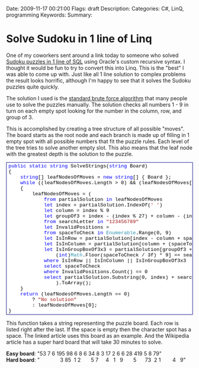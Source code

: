Date: 2009-11-17 00:21:00
Flags: draft
Description:
Categories: C#, LinQ, programming
Keywords:
Summary:

# Solve Sudoku in 1 line of Linq

<p align="left">One of my coworkers sent around a link today to someone who solved <a title="Sudoku solved in 1 line of SQL" href="http://technology.amis.nl/blog/6404/oracle-rdbms-11gr2-solving-a-sudoku-using-recursive-subquery-factoring">Sudoku puzzles in 1 line of SQL</a> using Oracle's custom recursive syntax. I thought it would be fun to try to convert this into Linq. This is the &quot;best&quot; I was able to come up with. Just like all 1 line solution to complex problems the result looks horrific, although I'm happy to see that it solves the Sudoku puzzles quite quickly.</p>  <p align="left">The solution I used is the <a title="Algorithmics of sudoku" href="http://en.wikipedia.org/wiki/Algorithmics_of_sudoku">standard brute force algorithm</a> that many people use to solve the puzzles manually. The solution checks all numbers 1 - 9 in turn on each empty spot looking for the number in the column, row, and group of 3.</p>  <p align="left">This is accomplished by creating a tree structure of all possible &quot;moves&quot;. The board starts as the root node and each branch is made up of filling in 1 empty spot with all possible numbers that fit the puzzle rules. Each level of the tree tries to solve another empty slot. This also means that the leaf node with the greatest depth is the solution to the puzzle.</p>  <div style="display:inline;float:none;margin:0;padding:0;" id="scid:9ce6104f-a9aa-4a17-a79f-3a39532ebf7c:2790ebba-8233-46b8-8fae-63a5d94a23fe" class="wlWriterEditableSmartContent"> <div style="border:#000080 1px solid;color:#000;font-family:'Courier New', Courier, Monospace;font-size:10pt;"> <div style="background-color:#ffffff;overflow:auto;white-space:nowrap;padding:2px 5px;"><span style="color:#0000ff;">public</span> <span style="color:#0000ff;">static</span> <span style="color:#0000ff;">string</span> SolveStrings(<span style="color:#0000ff;">string</span> Board)<br /> {<br /> &#160;&#160;&#160;&#160;<span style="color:#0000ff;">string</span>[] leafNodesOfMoves = <span style="color:#0000ff;">new</span> <span style="color:#0000ff;">string</span>[] { Board };<br /> &#160;&#160;&#160;&#160;<span style="color:#0000ff;">while</span> ((leafNodesOfMoves.Length &gt; 0) &amp;&amp; (leafNodesOfMoves[0].IndexOf(<span style="color:#a31515;">&#039; &#039;</span>) != -1))<br /> &#160;&#160;&#160;&#160;{<br /> &#160;&#160;&#160;&#160;&#160;&#160;&#160;&#160;leafNodesOfMoves = (<br /> &#160;&#160;&#160;&#160;&#160;&#160;&#160;&#160;&#160;&#160;&#160;&#160;<span style="color:#0000ff;">from</span> partialSolution <span style="color:#0000ff;">in</span> leafNodesOfMoves<br /> &#160;&#160;&#160;&#160;&#160;&#160;&#160;&#160;&#160;&#160;&#160;&#160;<span style="color:#0000ff;">let</span> index = partialSolution.IndexOf(<span style="color:#a31515;">&#039; &#039;</span>)<br /> &#160;&#160;&#160;&#160;&#160;&#160;&#160;&#160;&#160;&#160;&#160;&#160;<span style="color:#0000ff;">let</span> column = index % 9<br /> &#160;&#160;&#160;&#160;&#160;&#160;&#160;&#160;&#160;&#160;&#160;&#160;<span style="color:#0000ff;">let</span> groupOf3 = index - (index % 27) + column - (index % 3)<br /> &#160;&#160;&#160;&#160;&#160;&#160;&#160;&#160;&#160;&#160;&#160;&#160;<span style="color:#0000ff;">from</span> searchLetter <span style="color:#0000ff;">in</span> <span style="color:#a31515;">&quot;123456789&quot;</span><br /> &#160;&#160;&#160;&#160;&#160;&#160;&#160;&#160;&#160;&#160;&#160;&#160;<span style="color:#0000ff;">let</span> InvalidPositions =<br /> &#160;&#160;&#160;&#160;&#160;&#160;&#160;&#160;&#160;&#160;&#160;&#160;<span style="color:#0000ff;">from</span> spaceToCheck <span style="color:#0000ff;">in</span> <span style="color:#2b91af;">Enumerable</span>.Range(0, 9)<br /> &#160;&#160;&#160;&#160;&#160;&#160;&#160;&#160;&#160;&#160;&#160;&#160;<span style="color:#0000ff;">let</span> IsInRow = partialSolution[index - column + spaceToCheck] == searchLetter<br /> &#160;&#160;&#160;&#160;&#160;&#160;&#160;&#160;&#160;&#160;&#160;&#160;<span style="color:#0000ff;">let</span> IsInColumn = partialSolution[column + (spaceToCheck * 9)] == searchLetter<br /> &#160;&#160;&#160;&#160;&#160;&#160;&#160;&#160;&#160;&#160;&#160;&#160;<span style="color:#0000ff;">let</span> IsInGroupBoxOf3x3 = partialSolution[groupOf3 + (spaceToCheck % 3) +<br /> &#160;&#160;&#160;&#160;&#160;&#160;&#160;&#160;&#160;&#160;&#160;&#160;&#160;&#160;&#160;&#160;(<span style="color:#0000ff;">int</span>)<span style="color:#2b91af;">Math</span>.Floor(spaceToCheck / 3f) * 9] == searchLetter<br /> &#160;&#160;&#160;&#160;&#160;&#160;&#160;&#160;&#160;&#160;&#160;&#160;<span style="color:#0000ff;">where</span> IsInRow || IsInColumn || IsInGroupBoxOf3x3<br /> &#160;&#160;&#160;&#160;&#160;&#160;&#160;&#160;&#160;&#160;&#160;&#160;<span style="color:#0000ff;">select</span> spaceToCheck<br /> &#160;&#160;&#160;&#160;&#160;&#160;&#160;&#160;&#160;&#160;&#160;&#160;<span style="color:#0000ff;">where</span> InvalidPositions.Count() == 0<br /> &#160;&#160;&#160;&#160;&#160;&#160;&#160;&#160;&#160;&#160;&#160;&#160;<span style="color:#0000ff;">select</span> partialSolution.Substring(0, index) + searchLetter + partialSolution.Substring(index + 1)<br /> &#160;&#160;&#160;&#160;&#160;&#160;&#160;&#160;&#160;&#160;&#160;&#160;&#160;&#160;&#160;&#160;).ToArray();<br /> &#160;&#160;&#160;&#160;}<br /> &#160;&#160;&#160;&#160;<span style="color:#0000ff;">return</span> (leafNodesOfMoves.Length == 0)<br /> &#160;&#160;&#160;&#160;&#160;&#160;&#160;&#160;? <span style="color:#a31515;">&quot;No solution&quot;</span><br /> &#160;&#160;&#160;&#160;&#160;&#160;&#160;&#160;: leafNodesOfMoves[0];<br /> }</div> </div> </div>  <p>This function takes a string representing the puzzle board. Each row is listed right after the last. If the space is empty then the character spot has a space. The linked article uses this board as an example. And the Wikipedia article has a super hard board that will take 30 minutes to solve.</p>  <p><strong>Easy board</strong>: &quot;53 7 6 195 98 6 8 6 34 8 3 17 2 6 6 28 419 5 8 79&quot;    <br /><strong>Hard board</strong>: &quot;&#160;&#160;&#160;&#160;&#160;&#160;&#160;&#160;&#160;&#160;&#160;&#160;&#160; 3 85&#160; 1 2&#160;&#160;&#160;&#160;&#160;&#160; 5 7&#160;&#160;&#160;&#160; 4&#160;&#160; 1&#160;&#160; 9&#160;&#160;&#160;&#160;&#160;&#160; 5&#160;&#160;&#160;&#160;&#160; 73&#160; 2 1&#160;&#160;&#160;&#160;&#160;&#160;&#160; 4&#160;&#160; 9&quot;</p>

